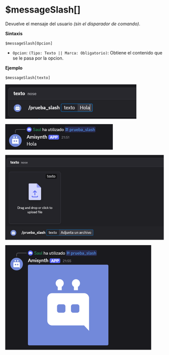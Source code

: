 # $messageSlash[]

Devuelve el mensaje del usuario *(sin el disparador de comando)*.

**Sintaxis**
```
$messageSlash[Opcion]
```

- `Opcion`: `(Tipo: Texto || Marca: Obligatorio)`: Obtiene el contenido que se le pasa por la opcion.

**Ejemplo**
```
$messageSlash[texto]
```
![alt text](image-89.png)

![alt text](image-88.png)

![alt text](image-91.png)

![alt text](image-90.png)